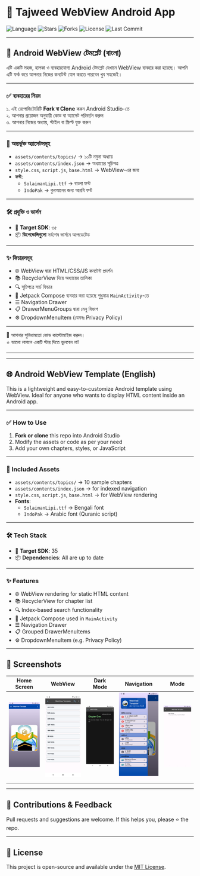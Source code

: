 # 📱 Tajweed WebView Android App

![Language](https://img.shields.io/github/languages/top/drmiaji/Tajweed)
![Stars](https://img.shields.io/github/stars/drmiaji/Tajweed?style=social)
![Forks](https://img.shields.io/github/forks/drmiaji/Tajweed?style=social)
![License](https://img.shields.io/github/license/drmiaji/Tajweed)
![Last Commit](https://img.shields.io/github/last-commit/drmiaji/Tajweed)

---

## 📱 Android WebView টেমপ্লেট (বাংলা)

এটি একটি সহজ, হালকা ও ব্যবহারযোগ্য Android টেমপ্লেট যেখানে WebView ব্যবহার করা হয়েছে। আপনি এটি ফর্ক করে আপনার নিজের কনটেন্ট যোগ করতে পারবেন খুব সহজেই।

---

### ✅ ব্যবহারের নিয়ম

১. এই রেপোজিটোরিটি **Fork বা Clone** করুন Android Studio-তে  
২. আপনার প্রয়োজন অনুযায়ী কোড বা অ্যাসেট পরিবর্তন করুন  
৩. আপনার নিজের অধ্যায়, স্টাইল বা স্ক্রিপ্ট যুক্ত করুন  

---

### 📁 অন্তর্ভুক্ত অ্যাসেটসমূহ

- `assets/contents/topics/` → ১০টি নমুনা অধ্যায়  
- `assets/contents/index.json` → অধ্যায়ের সূচিপত্র  
- `style.css`, `script.js`, `base.html` → WebView-এর জন্য  
- **ফন্ট**:  
  - `SolaimanLipi.ttf` → বাংলা ফন্ট  
  - `IndoPak` → কুরআনের জন্য আরবি ফন্ট  

---

### 🛠️ প্রযুক্তি ও ভার্সন

- 🎯 **Target SDK**: ৩৫  
- 📦 **ডিপেন্ডেন্সিগুলো** সর্বশেষ ভার্সনে আপডেটেড

---

### ✨ ফিচারসমূহ

- 🌐 WebView দ্বারা HTML/CSS/JS কনটেন্ট প্রদর্শন  
- 📚 RecyclerView দিয়ে অধ্যায়ের তালিকা  
- 🔍 সূচিপত্রে সার্চ ফিচার  
- 🧩 Jetpack Compose ব্যবহার করা হয়েছে শুধুমাত্র `MainActivity`-তে  
- ☰ Navigation Drawer  
- 📋 DrawerMenuGroups দ্বারা মেনু বিভাগ  
- ⚙️ DropdownMenuItem (যেমনঃ Privacy Policy)

---

🔧 আপনার সুবিধামতো কোড কাস্টোমাইজ করুন।  
⭐️ ভালো লাগলে একটি স্টার দিতে ভুলবেন না!

---

---

## 🌐 Android WebView Template (English)

This is a lightweight and easy-to-customize Android template using WebView. Ideal for anyone who wants to display HTML content inside an Android app.

---

### ✅ How to Use

1. **Fork or clone** this repo into Android Studio  
2. Modify the assets or code as per your need  
3. Add your own chapters, styles, or JavaScript

---

### 📁 Included Assets

- `assets/contents/topics/` → 10 sample chapters  
- `assets/contents/index.json` → for indexed navigation  
- `style.css`, `script.js`, `base.html` → for WebView rendering  
- **Fonts**:  
  - `SolaimanLipi.ttf` → Bengali font  
  - `IndoPak` → Arabic font (Quranic script)

---

### 🛠️ Tech Stack

- 🎯 **Target SDK**: 35  
- 📦 **Dependencies**: All are up to date

---

### ✨ Features

- 🌐 WebView rendering for static HTML content  
- 📚 RecyclerView for chapter list  
- 🔍 Index-based search functionality  
- 🧩 Jetpack Compose used in `MainActivity`  
- ☰ Navigation Drawer  
- 📋 Grouped DrawerMenuItems  
- ⚙️ DropdownMenuItem (e.g. Privacy Policy)

---

## 📸 Screenshots

| Home Screen | WebView | Dark Mode | Navigation | Mode |
|-------------|---------|-----------|------------|------|
| ![Home](images/home.png) | ![WebView](images/webview.png) | ![Dark Mode](images/dark_mode.png) | ![Navigation](images/navigation.png) | ![Mode](images/mode.png) |

---

## 🙏 Contributions & Feedback

Pull requests and suggestions are welcome. If this helps you, please ⭐️ the repo.

---

## 📄 License

This project is open-source and available under the [MIT License](LICENSE).

